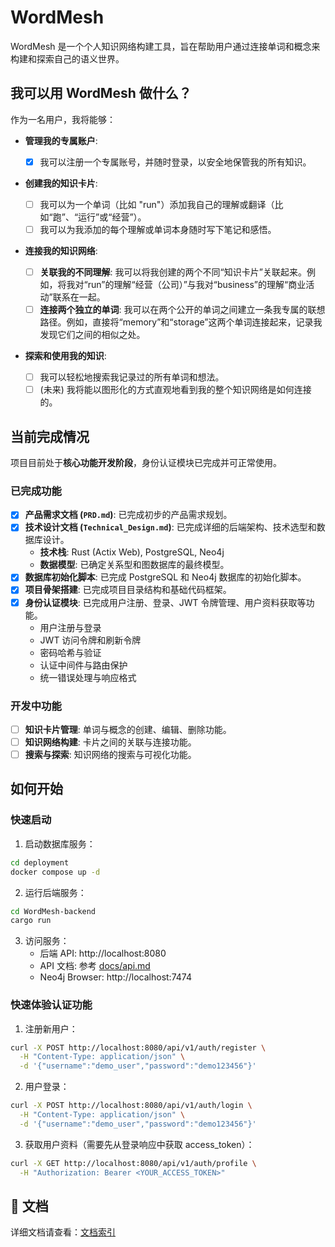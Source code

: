 # WordMesh

WordMesh 是一个个人知识网络构建工具，旨在帮助用户通过连接单词和概念来构建和探索自己的语义世界。

## 我可以用 WordMesh 做什么？

作为一名用户，我将能够：

- **管理我的专属账户**:

  - [x] 我可以注册一个专属账号，并随时登录，以安全地保管我的所有知识。

- **创建我的知识卡片**:

  - [ ] 我可以为一个单词（比如 "run"）添加我自己的理解或翻译（比如“跑”、“运行”或“经营”）。
  - [ ] 我可以为我添加的每个理解或单词本身随时写下笔记和感悟。

- **连接我的知识网络**:

  - [ ] **关联我的不同理解**: 我可以将我创建的两个不同“知识卡片”关联起来。例如，将我对“run”的理解“经营（公司）”与我对“business”的理解“商业活动”联系在一起。
  - [ ] **连接两个独立的单词**: 我可以在两个公开的单词之间建立一条我专属的联想路径。例如，直接将“memory”和“storage”这两个单词连接起来，记录我发现它们之间的相似之处。

- **探索和使用我的知识**:
  - [ ] 我可以轻松地搜索我记录过的所有单词和想法。
  - [ ] (未来) 我将能以图形化的方式直观地看到我的整个知识网络是如何连接的。

## 当前完成情况

项目目前处于**核心功能开发阶段**，身份认证模块已完成并可正常使用。

### 已完成功能

- [x] **产品需求文档 (`PRD.md`)**: 已完成初步的产品需求规划。
- [x] **技术设计文档 (`Technical_Design.md`)**: 已完成详细的后端架构、技术选型和数据库设计。
  - **技术栈**: Rust (Actix Web), PostgreSQL, Neo4j
  - **数据模型**: 已确定关系型和图数据库的最终模型。
- [x] **数据库初始化脚本**: 已完成 PostgreSQL 和 Neo4j 数据库的初始化脚本。
- [x] **项目骨架搭建**: 已完成项目目录结构和基础代码框架。
- [x] **身份认证模块**: 已完成用户注册、登录、JWT 令牌管理、用户资料获取等功能。
  - 用户注册与登录
  - JWT 访问令牌和刷新令牌
  - 密码哈希与验证
  - 认证中间件与路由保护
  - 统一错误处理与响应格式

### 开发中功能

- [ ] **知识卡片管理**: 单词与概念的创建、编辑、删除功能。
- [ ] **知识网络构建**: 卡片之间的关联与连接功能。
- [ ] **搜索与探索**: 知识网络的搜索与可视化功能。

## 如何开始

### 快速启动

1. 启动数据库服务：

```bash
cd deployment
docker compose up -d
```

2. 运行后端服务：

```bash
cd WordMesh-backend
cargo run
```

3. 访问服务：
   - 后端 API: http://localhost:8080
   - API 文档: 参考 [docs/api.md](docs/api.md)
   - Neo4j Browser: http://localhost:7474

### 快速体验认证功能

1. 注册新用户：

```bash
curl -X POST http://localhost:8080/api/v1/auth/register \
  -H "Content-Type: application/json" \
  -d '{"username":"demo_user","password":"demo123456"}'
```

2. 用户登录：

```bash
curl -X POST http://localhost:8080/api/v1/auth/login \
  -H "Content-Type: application/json" \
  -d '{"username":"demo_user","password":"demo123456"}'
```

3. 获取用户资料（需要先从登录响应中获取 access_token）：

```bash
curl -X GET http://localhost:8080/api/v1/auth/profile \
  -H "Authorization: Bearer <YOUR_ACCESS_TOKEN>"
```

## 📖 文档

详细文档请查看：[文档索引](docs/README.md)
